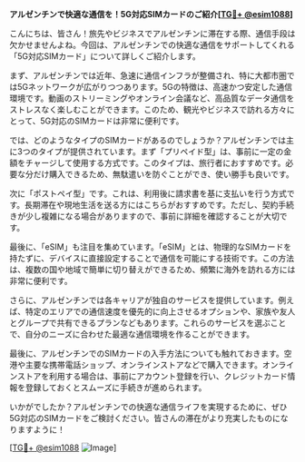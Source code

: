 **アルゼンチンで快適な通信を！5G対応SIMカードのご紹介[[TG💪+ @esim1088](https://t.me/s/esim1088)]**

こんにちは、皆さん！旅先やビジネスでアルゼンチンに滞在する際、通信手段は欠かせませんよね。今回は、アルゼンチンでの快適な通信をサポートしてくれる「5G対応SIMカード」について詳しくご紹介します。

まず、アルゼンチンでは近年、急速に通信インフラが整備され、特に大都市圏では5Gネットワークが広がりつつあります。5Gの特徴は、高速かつ安定した通信環境です。動画のストリーミングやオンライン会議など、高品質なデータ通信をストレスなく楽しむことができます。このため、観光やビジネスで訪れる方々にとって、5G対応のSIMカードは非常に便利です。

では、どのようなタイプのSIMカードがあるのでしょうか？アルゼンチンでは主に3つのタイプが提供されています。まず「プリペイド型」は、事前に一定の金額をチャージして使用する方式です。このタイプは、旅行者におすすめです。必要な分だけ購入できるため、無駄遣いを防ぐことができ、使い勝手も良いです。

次に「ポストペイ型」です。これは、利用後に請求書を基に支払いを行う方式です。長期滞在や現地生活を送る方にはこちらがおすすめです。ただし、契約手続きが少し複雑になる場合がありますので、事前に詳細を確認することが大切です。

最後に、「eSIM」も注目を集めています。「eSIM」とは、物理的なSIMカードを持たずに、デバイスに直接設定することで通信を可能にする技術です。この方法は、複数の国や地域で簡単に切り替えができるため、頻繁に海外を訪れる方には非常に便利です。

さらに、アルゼンチンでは各キャリアが独自のサービスを提供しています。例えば、特定のエリアでの通信速度を優先的に向上させるオプションや、家族や友人とグループで共有できるプランなどもあります。これらのサービスを選ぶことで、自分のニーズに合わせた最適な通信環境を作ることができます。

最後に、アルゼンチンでのSIMカードの入手方法についても触れておきます。空港や主要な携帯電話ショップ、オンラインストアなどで購入できます。オンラインストアを利用する場合は、事前にアカウント登録を行い、クレジットカード情報を登録しておくとスムーズに手続きが進められます。

いかがでしたか？アルゼンチンでの快適な通信ライフを実現するために、ぜひ5G対応のSIMカードをご検討ください。皆さんの滞在がより充実したものになりますように！

[[TG💪+ @esim1088](https://t.me/s/esim1088) ![Image](https://i.postimg.cc/Y0z9fWf4/image.png)]